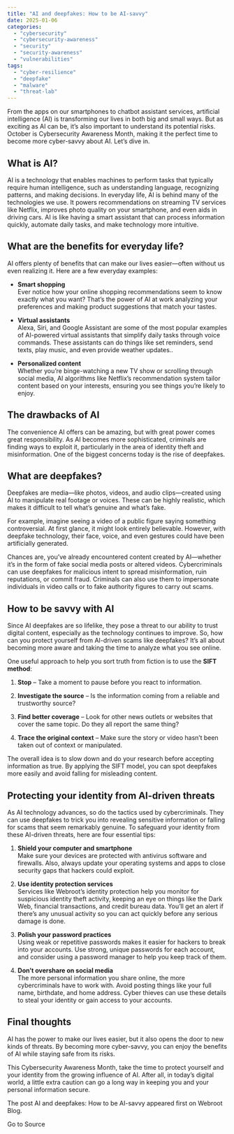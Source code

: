 ```yaml
---
title: "AI and deepfakes: How to be AI-savvy"
date: 2025-01-06
categories: 
  - "cybersecurity"
  - "cybersecurity-awareness"
  - "security"
  - "security-awareness"
  - "vulnerabilities"
tags: 
  - "cyber-resilience"
  - "deepfake"
  - "malware"
  - "threat-lab"
---
```


From the apps on our smartphones to chatbot assistant services, artificial intelligence (AI) is transforming our lives in both big and small ways. But as exciting as AI can be, it’s also important to understand its potential risks. October is Cybersecurity Awareness Month, making it the perfect time to become more cyber-savvy about AI. Let’s dive in.

## What is AI?

AI is a technology that enables machines to perform tasks that typically require human intelligence, such as understanding language, recognizing patterns, and making decisions. In everyday life, AI is behind many of the technologies we use. It powers recommendations on streaming TV services like Netflix, improves photo quality on your smartphone, and even aids in driving cars. AI is like having a smart assistant that can process information quickly, automate daily tasks, and make technology more intuitive.

## What are the benefits for everyday life?

AI offers plenty of benefits that can make our lives easier—often without us even realizing it. Here are a few everyday examples:

- **Smart shopping**  
    Ever notice how your online shopping recommendations seem to know exactly what you want? That’s the power of AI at work analyzing your preferences and making product suggestions that match your tastes.

- **Virtual assistants**  
    Alexa, Siri, and Google Assistant are some of the most popular examples of AI-powered virtual assistants that simplify daily tasks through voice commands. These assistants can do things like set reminders, send texts, play music, and even provide weather updates..

- **Personalized content**  
    Whether you’re binge-watching a new TV show or scrolling through social media, AI algorithms like Netflix’s recommendation system tailor content based on your interests, ensuring you see things you’re likely to enjoy.

## The drawbacks of AI

The convenience AI offers can be amazing, but with great power comes great responsibility. As AI becomes more sophisticated, criminals are finding ways to exploit it, particularly in the area of identity theft and misinformation. One of the biggest concerns today is the rise of deepfakes.

## What are deepfakes?

Deepfakes are media—like photos, videos, and audio clips—created using AI to manipulate real footage or voices. These can be highly realistic, which makes it difficult to tell what’s genuine and what’s fake.

For example, imagine seeing a video of a public figure saying something controversial. At first glance, it might look entirely believable. However, with deepfake technology, their face, voice, and even gestures could have been artificially generated.

Chances are, you’ve already encountered content created by AI—whether it’s in the form of fake social media posts or altered videos. Cybercriminals can use deepfakes for malicious intent to spread misinformation, ruin reputations, or commit fraud. Criminals can also use them to impersonate individuals in video calls or to fake authority figures to carry out scams.

## How to be savvy with AI

Since AI deepfakes are so lifelike, they pose a threat to our ability to trust digital content, especially as the technology continues to improve. So, how can you protect yourself from AI-driven scams like deepfakes? It’s all about becoming more aware and taking the time to analyze what you see online.

One useful approach to help you sort truth from fiction is to use the **SIFT method**:

1. **Stop** – Take a moment to pause before you react to information.

4. **Investigate the source** – Is the information coming from a reliable and trustworthy source?

7. **Find better coverage** – Look for other news outlets or websites that cover the same topic. Do they all report the same thing?

10. **Trace the original context** – Make sure the story or video hasn’t been taken out of context or manipulated.

The overall idea is to slow down and do your research before accepting information as true. By applying the SIFT model, you can spot deepfakes more easily and avoid falling for misleading content.

## Protecting your identity from AI-driven threats

As AI technology advances, so do the tactics used by cybercriminals. They can use deepfakes to trick you into revealing sensitive information or falling for scams that seem remarkably genuine. To safeguard your identity from these AI-driven threats, here are four essential tips:

1. **Shield your computer and smartphone**  
    Make sure your devices are protected with antivirus software and firewalls. Also, always update your operating systems and apps to close security gaps that hackers could exploit.

4. **Use identity protection services**  
    Services like Webroot’s identity protection help you monitor for suspicious identity theft activity, keeping an eye on things like the Dark Web, financial transactions, and credit bureau data. You’ll get an alert if there’s any unusual activity so you can act quickly before any serious damage is done.

7. **Polish your password practices**  
    Using weak or repetitive passwords makes it easier for hackers to break into your accounts. Use strong, unique passwords for each account, and consider using a password manager to help you keep track of them.

10. **Don’t overshare on social media**  
    The more personal information you share online, the more cybercriminals have to work with. Avoid posting things like your full name, birthdate, and home address. Cyber thieves can use these details to steal your identity or gain access to your accounts.

## Final thoughts

AI has the power to make our lives easier, but it also opens the door to new kinds of threats. By becoming more cyber-savvy, you can enjoy the benefits of AI while staying safe from its risks.

This Cybersecurity Awareness Month, take the time to protect yourself and your identity from the growing influence of AI. After all, in today’s digital world, a little extra caution can go a long way in keeping you and your personal information secure.

The post AI and deepfakes: How to be AI-savvy appeared first on Webroot Blog.

Go to Source
